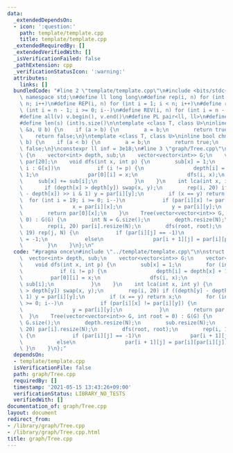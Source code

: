 ```yaml
---
data:
  _extendedDependsOn:
  - icon: ':question:'
    path: template/template.cpp
    title: template/template.cpp
  _extendedRequiredBy: []
  _extendedVerifiedWith: []
  _isVerificationFailed: false
  _pathExtension: cpp
  _verificationStatusIcon: ':warning:'
  attributes:
    links: []
  bundledCode: "#line 2 \"template/template.cpp\"\n#include <bits/stdc++.h>\nusing\
    \ namespace std;\n#define ll long long\n#define rep(i, n) for (int i = 0; i <\
    \ n; i++)\n#define REP(i, n) for (int i = 1; i < n; i++)\n#define rev(i, n) for\
    \ (int i = n - 1; i >= 0; i--)\n#define REV(i, n) for (int i = n - 1; i > 0; i--)\n\
    #define all(v) v.begin(), v.end()\n#define PL pair<ll, ll>\n#define PI pair<int,int>\n\
    #define len(s) (int)s.size()\n\ntemplate <class T, class U>\ninline bool chmin(T\
    \ &a, U b) {\n    if (a > b) {\n        a = b;\n        return true;\n    }\n\
    \    return false;\n}\ntemplate <class T, class U>\ninline bool chmax(T &a, U\
    \ b) {\n    if (a < b) {\n        a = b;\n        return true;\n    }\n    return\
    \ false;\n}\nconstexpr ll inf = 3e18;\n#line 3 \"graph/Tree.cpp\"\n\nstruct Tree\
    \ {\n    vector<int> depth, sub;\n    vector<vector<int>> G;\n    vector<int>\
    \ par[20];\n    void dfs(int x, int p) {\n        sub[x] = 1;\n        for (int\
    \ i : G[x])\n            if (i != p) {\n                depth[i] = depth[x] +\
    \ 1;\n                par[0][i] = x;\n                dfs(i, x);\n           \
    \     sub[x] += sub[i];\n            }\n    }\n    int lca(int x, int y) {\n \
    \       if (depth[x] > depth[y]) swap(x, y);\n        rep(i, 20) if ((depth[y]\
    \ - depth[x]) >> i & 1) y = par[i][y];\n        if (x == y) return x;\n      \
    \  for (int i = 19; i >= 0; i--)\n            if (par[i][x] != par[i][y]) {\n\
    \                x = par[i][x];\n                y = par[i][y];\n            }\n\
    \        return par[0][x];\n    }\n    Tree(vector<vector<int>> G, int root =\
    \ 0) : G(G) {\n        int N = G.size();\n        depth.resize(N);\n        sub.resize(N);\n\
    \        rep(i, 20) par[i].resize(N);\n        dfs(root, root);\n        rep(i,\
    \ 19) rep(j, N) {\n            if (par[i][j] == -1)\n                par[i + 1][j]\
    \ = -1;\n            else\n                par[i + 1][j] = par[i][par[i][j]];\n\
    \        }\n    }\n};\n"
  code: "#pragma once\n#include \"../template/template.cpp\"\n\nstruct Tree {\n  \
    \  vector<int> depth, sub;\n    vector<vector<int>> G;\n    vector<int> par[20];\n\
    \    void dfs(int x, int p) {\n        sub[x] = 1;\n        for (int i : G[x])\n\
    \            if (i != p) {\n                depth[i] = depth[x] + 1;\n       \
    \         par[0][i] = x;\n                dfs(i, x);\n                sub[x] +=\
    \ sub[i];\n            }\n    }\n    int lca(int x, int y) {\n        if (depth[x]\
    \ > depth[y]) swap(x, y);\n        rep(i, 20) if ((depth[y] - depth[x]) >> i &\
    \ 1) y = par[i][y];\n        if (x == y) return x;\n        for (int i = 19; i\
    \ >= 0; i--)\n            if (par[i][x] != par[i][y]) {\n                x = par[i][x];\n\
    \                y = par[i][y];\n            }\n        return par[0][x];\n  \
    \  }\n    Tree(vector<vector<int>> G, int root = 0) : G(G) {\n        int N =\
    \ G.size();\n        depth.resize(N);\n        sub.resize(N);\n        rep(i,\
    \ 20) par[i].resize(N);\n        dfs(root, root);\n        rep(i, 19) rep(j, N)\
    \ {\n            if (par[i][j] == -1)\n                par[i + 1][j] = -1;\n \
    \           else\n                par[i + 1][j] = par[i][par[i][j]];\n       \
    \ }\n    }\n};"
  dependsOn:
  - template/template.cpp
  isVerificationFile: false
  path: graph/Tree.cpp
  requiredBy: []
  timestamp: '2021-05-15 13:43:26+09:00'
  verificationStatus: LIBRARY_NO_TESTS
  verifiedWith: []
documentation_of: graph/Tree.cpp
layout: document
redirect_from:
- /library/graph/Tree.cpp
- /library/graph/Tree.cpp.html
title: graph/Tree.cpp
---
```

